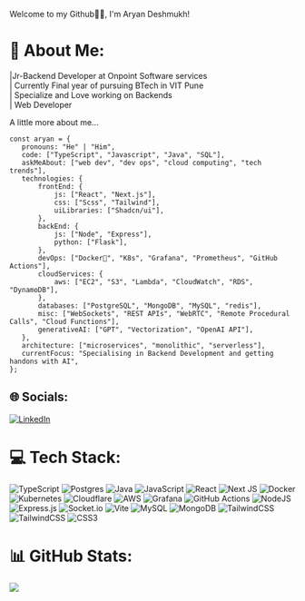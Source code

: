  Welcome to my Github🙏🏻, I'm Aryan Deshmukh! 

# 💫 About Me:
|Jr-Backend Developer at Onpoint Software services<br>| Currently Final year of pursuing BTech in VIT Pune<br>| Specialize and Love working on Backends<br>| Web Developer<br> 

 A little more about me...
 ``` 
const aryan = {
    pronouns: "He" | "Him",
    code: ["TypeScript", "Javascript", "Java", "SQL"],
    askMeAbout: ["web dev", "dev ops", "cloud computing", "tech trends"],
    technologies: {
        frontEnd: {
            js: ["React", "Next.js"],
            css: ["Scss", "Tailwind"],
            uiLibraries: ["Shadcn/ui"],
        },
        backEnd: {
            js: ["Node", "Express"],
            python: ["Flask"],
        },
        devOps: ["Docker🐳", "K8s", "Grafana", "Prometheus", "GitHub Actions"],
        cloudServices: {
            aws: ["EC2", "S3", "Lambda", "CloudWatch", "RDS", "DynamoDB"],
        },
        databases: ["PostgreSQL", "MongoDB", "MySQL", "redis"],
        misc: ["WebSockets", "REST APIs", "WebRTC", "Remote Procedural Calls", "Cloud Functions"],
        generativeAI: ["GPT", "Vectorization", "OpenAI API"],
    },
    architecture: ["microservices", "monolithic", "serverless"],
    currentFocus: "Specialising in Backend Development and getting handons with AI",
};
```


## 🌐 Socials:
[![LinkedIn](https://img.shields.io/badge/LinkedIn-%230077B5.svg?logo=linkedin&logoColor=white)](https://www.linkedin.com/in/aryandeshmukh-profile/) 

# 💻 Tech Stack:
![TypeScript](https://img.shields.io/badge/typescript-%23007ACC.svg?style=for-the-badge&logo=typescript&logoColor=white) ![Postgres](https://img.shields.io/badge/postgres-%23316192.svg?style=for-the-badge&logo=postgresql&logoColor=white) ![Java](https://img.shields.io/badge/java-%23ED8B00.svg?style=for-the-badge&logo=openjdk&logoColor=white) ![JavaScript](https://img.shields.io/badge/javascript-%23323330.svg?style=for-the-badge&logo=javascript&logoColor=%23F7DF1E) ![React](https://img.shields.io/badge/react-%2320232a.svg?style=for-the-badge&logo=react&logoColor=%2361DAFB) ![Next JS](https://img.shields.io/badge/Next-black?style=for-the-badge&logo=next.js&logoColor=white) ![Docker](https://img.shields.io/badge/docker-%230db7ed.svg?style=for-the-badge&logo=docker&logoColor=white) ![Kubernetes](https://img.shields.io/badge/kubernetes-%23326ce5.svg?style=for-the-badge&logo=kubernetes&logoColor=white) ![Cloudflare](https://img.shields.io/badge/Cloudflare-F38020?style=for-the-badge&logo=Cloudflare&logoColor=white) ![AWS](https://img.shields.io/badge/AWS-%23FF9900.svg?style=for-the-badge&logo=amazon-aws&logoColor=white) ![Grafana](https://img.shields.io/badge/grafana-%23F46800.svg?style=for-the-badge&logo=grafana&logoColor=white) ![GitHub Actions](https://img.shields.io/badge/github%20actions-%232671E5.svg?style=for-the-badge&logo=githubactions&logoColor=white) ![NodeJS](https://img.shields.io/badge/node.js-6DA55F?style=for-the-badge&logo=node.js&logoColor=white) ![Express.js](https://img.shields.io/badge/express.js-%23404d59.svg?style=for-the-badge&logo=express&logoColor=%2361DAFB) ![Socket.io](https://img.shields.io/badge/Socket.io-black?style=for-the-badge&logo=socket.io&badgeColor=010101) ![Vite](https://img.shields.io/badge/vite-%23646CFF.svg?style=for-the-badge&logo=vite&logoColor=white) ![MySQL](https://img.shields.io/badge/mysql-4479A1.svg?style=for-the-badge&logo=mysql&logoColor=white) ![MongoDB](https://img.shields.io/badge/MongoDB-%234ea94b.svg?style=for-the-badge&logo=mongodb&logoColor=white) ![TailwindCSS](https://img.shields.io/badge/tailwindcss-%2338B2AC.svg?style=for-the-badge&logo=tailwind-css&logoColor=white) ![TailwindCSS](https://img.shields.io/badge/tailwindcss-%2338B2AC.svg?style=for-the-badge&logo=tailwind-css&logoColor=white) ![CSS3](https://img.shields.io/badge/css3-%231572B6.svg?style=for-the-badge&logo=css3&logoColor=white)
# 📊 GitHub Stats:
![](https://github-readme-stats.vercel.app/api/top-langs/?username=AryanDesh&theme=dark&hide_border=false&include_all_commits=false&count_private=false&layout=compact)




